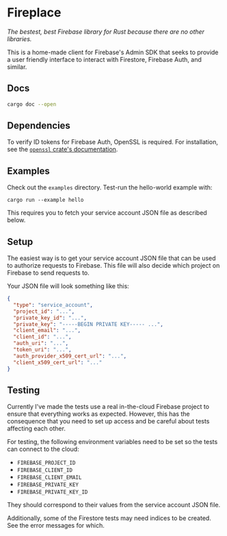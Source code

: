 # Fireplace

*The bestest, best Firebase library for Rust because there are no other libraries.*

This is a home-made client for Firebase's Admin SDK that seeks to provide a user friendly interface to interact with Firestore, Firebase Auth, and similar.

## Docs

```sh
cargo doc --open
```

## Dependencies

To verify ID tokens for Firebase Auth, OpenSSL is required. For installation, see the [`openssl` crate's documentation](https://docs.rs/openssl/latest/openssl/index.html).

## Examples

Check out the `examples` directory. Test-run the hello-world example with:

```
cargo run --example hello
```

This requires you to fetch your service account JSON file as described below.

## Setup

The easiest way is to get your service account JSON file that can be used to authorize requests to Firebase. This file will also decide which project on Firebase to send requests to.

Your JSON file will look something like this:

```json
{
  "type": "service_account",
  "project_id": "...",
  "private_key_id": "...",
  "private_key": "-----BEGIN PRIVATE KEY----- ...",
  "client_email": "...",
  "client_id": "...",
  "auth_uri": "...",
  "token_uri": "...",
  "auth_provider_x509_cert_url": "...",
  "client_x509_cert_url": "..."
}
```

## Testing

Currently I've made the tests use a real in-the-cloud Firebase project to ensure that everything works as expected. However, this has the consequence that you need to set up access and be careful about tests affecting each other.

For testing, the following environment variables need to be set so the tests can connect to the cloud:

- `FIREBASE_PROJECT_ID`
- `FIREBASE_CLIENT_ID`
- `FIREBASE_CLIENT_EMAIL`
- `FIREBASE_PRIVATE_KEY`
- `FIREBASE_PRIVATE_KEY_ID`

They should correspond to their values from the service account JSON file.

Additionally, some of the Firestore tests may need indices to be created. See the error messages for which.
